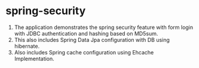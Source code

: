 # spring-security

1) The application demonstrates the spring security feature with form login with JDBC authentication and hashing based on MD5sum.
2) This also includes Spring Data Jpa configuration with DB using hibernate.
3) Also includes Spring cache configuration using Ehcache Implementation.
